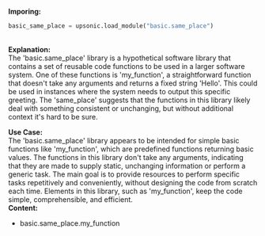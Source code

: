 <b class="custom_code_highlight_green">Imporing:</b><br>
```python
basic_same_place = upsonic.load_module("basic.same_place")
```
<br><b class="custom_code_highlight_green">Explanation:</b><br>The 'basic.same_place' library is a hypothetical software library that contains a set of reusable code functions to be used in a larger software system. One of these functions is 'my_function', a straightforward function that doesn't take any arguments and returns a fixed string 'Hello'. This could be used in instances where the system needs to output this specific greeting. The 'same_place' suggests that the functions in this library likely deal with something consistent or unchanging, but without additional context it's hard to be sure.

<b class="custom_code_highlight_green">Use Case:</b><br>The 'basic.same_place' library appears to be intended for simple basic functions like 'my_function', which are predefined functions returning basic values. The functions in this library don't take any arguments, indicating that they are made to supply static, unchanging information or perform a generic task. The main goal is to provide resources to perform specific tasks repetitively and conveniently, without designing the code from scratch each time. Elements in this library, such as 'my_function', keep the code simple, comprehensible, and efficient.
<br><b class="custom_code_highlight_green">Content:</b><br>
  - basic.same_place.my_function
